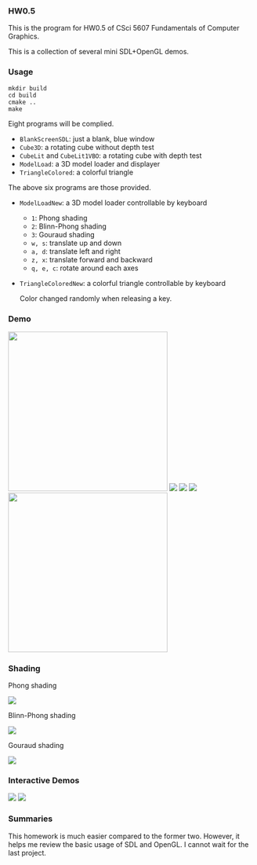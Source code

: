 ### HW0.5

This is the program for HW0.5 of CSci 5607 Fundamentals of Computer Graphics.

This is a collection of several mini SDL+OpenGL demos.

### Usage

    mkdir build
    cd build
    cmake ..
    make
    
  Eight programs will be complied.
  
  + `BlankScreenSDL`: just a blank, blue window
  + `Cube3D`: a rotating cube without depth test
  + `CubeLit` and `CubeLit1VBO`: a rotating cube with depth test
  + `ModelLoad`: a 3D model loader and displayer
  + `TriangleColored`: a colorful triangle
  
  The above six programs are those provided.
  
  + `ModelLoadNew`: a 3D model loader controllable by keyboard
  
    + `1`: Phong shading
    + `2`: Blinn-Phong shading
    + `3`: Gouraud shading
    + `w, s`: translate up and down
    + `a, d`: translate left and right
    + `z, x`: translate forward and backward
    + `q, e, c`: rotate around each axes
    
  + `TriangleColoredNew`: a colorful triangle controllable by keyboard
  
    Color changed randomly when releasing a key.
    
### Demo

  <img src="./doc/BlankScreenSDL.png" width="325px" />
  
  <img src="./doc/Cube3D.gif" />
  
  <img src="./doc/CubeLit.gif" />
  
  <img src="./doc/ModelLoad.gif" />
  
  <img src="./doc/TriangleColored.png" width="325px"/>
  
### Shading

  Phong shading
  
  <img src="./doc/phong.png" />
  
  Blinn-Phong shading
  
  <img src="./doc/blinn-phong.png" />
  
  Gouraud shading
  
  <img src="./doc/gouraud.png" />
  
### Interactive Demos
  
  <img src="./doc/model_load_new.gif" />

  <img src="./doc/triangle_color_new.gif" />

### Summaries

  This homework is much easier compared to the former two. However, it helps me review the basic usage of SDL and OpenGL. I cannot wait for the last project.

